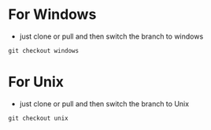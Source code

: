 # For Windows
- just clone or pull and then switch the branch to windows
```
git checkout windows
```


# For Unix
- just clone or pull and then switch the branch to Unix
```
git checkout unix
```
